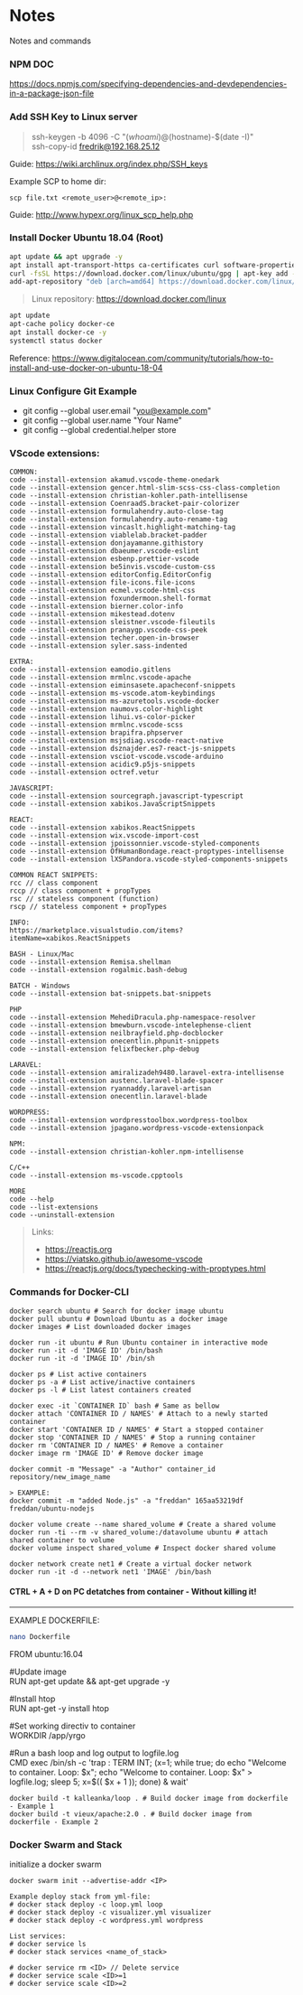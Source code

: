 # Notes
Notes and commands

### NPM DOC
https://docs.npmjs.com/specifying-dependencies-and-devdependencies-in-a-package-json-file

### Add SSH Key to Linux server

> ssh-keygen -b 4096 -C "$(whoami)@$(hostname)-$(date -I)"<br/>
> ssh-copy-id fredrik@192.168.25.12

Guide:
https://wiki.archlinux.org/index.php/SSH_keys

Example SCP to home dir:
```
scp file.txt <remote_user>@<remote_ip>:
```

Guide:
http://www.hypexr.org/linux_scp_help.php

### Install Docker Ubuntu 18.04 (Root)
```bash
apt update && apt upgrade -y
apt install apt-transport-https ca-certificates curl software-properties-common -y
curl -fsSL https://download.docker.com/linux/ubuntu/gpg | apt-key add -
add-apt-repository "deb [arch=amd64] https://download.docker.com/linux/ubuntu bionic stable"
```

> Linux repository: https://download.docker.com/linux

```bash
apt update
apt-cache policy docker-ce
apt install docker-ce -y
systemctl status docker
```
Reference: https://www.digitalocean.com/community/tutorials/how-to-install-and-use-docker-on-ubuntu-18-04

### Linux Configure Git Example

- git config --global user.email "you@example.com"
- git config --global user.name "Your Name"
- git config --global credential.helper store

### VScode extensions:
```
COMMON:
code --install-extension akamud.vscode-theme-onedark
code --install-extension gencer.html-slim-scss-css-class-completion
code --install-extension christian-kohler.path-intellisense
code --install-extension CoenraadS.bracket-pair-colorizer
code --install-extension formulahendry.auto-close-tag
code --install-extension formulahendry.auto-rename-tag
code --install-extension vincaslt.highlight-matching-tag
code --install-extension viablelab.bracket-padder
code --install-extension donjayamanne.githistory
code --install-extension dbaeumer.vscode-eslint
code --install-extension esbenp.prettier-vscode
code --install-extension be5invis.vscode-custom-css
code --install-extension editorConfig.EditorConfig
code --install-extension file-icons.file-icons
code --install-extension ecmel.vscode-html-css
code --install-extension foxundermoon.shell-format
code --install-extension bierner.color-info
code --install-extension mikestead.dotenv
code --install-extension sleistner.vscode-fileutils
code --install-extension pranaygp.vscode-css-peek
code --install-extension techer.open-in-browser
code --install-extension syler.sass-indented

EXTRA:
code --install-extension eamodio.gitlens
code --install-extension mrmlnc.vscode-apache
code --install-extension eiminsasete.apacheconf-snippets
code --install-extension ms-vscode.atom-keybindings
code --install-extension ms-azuretools.vscode-docker
code --install-extension naumovs.color-highlight
code --install-extension lihui.vs-color-picker
code --install-extension mrmlnc.vscode-scss
code --install-extension brapifra.phpserver
code --install-extension msjsdiag.vscode-react-native
code --install-extension dsznajder.es7-react-js-snippets
code --install-extension vsciot-vscode.vscode-arduino
code --install-extension acidic9.p5js-snippets
code --install-extension octref.vetur

JAVASCRIPT:
code --install-extension sourcegraph.javascript-typescript
code --install-extension xabikos.JavaScriptSnippets

REACT:
code --install-extension xabikos.ReactSnippets
code --install-extension wix.vscode-import-cost
code --install-extension jpoissonnier.vscode-styled-components
code --install-extension OfHumanBondage.react-proptypes-intellisense
code --install-extension lXSPandora.vscode-styled-components-snippets

COMMON REACT SNIPPETS:
rcc // class component
rccp // class component + propTypes
rsc // stateless component (function)
rscp // stateless component + propTypes

INFO:
https://marketplace.visualstudio.com/items?itemName=xabikos.ReactSnippets

BASH - Linux/Mac
code --install-extension Remisa.shellman
code --install-extension rogalmic.bash-debug

BATCH - Windows
code --install-extension bat-snippets.bat-snippets

PHP
code --install-extension MehediDracula.php-namespace-resolver
code --install-extension bmewburn.vscode-intelephense-client
code --install-extension neilbrayfield.php-docblocker
code --install-extension onecentlin.phpunit-snippets
code --install-extension felixfbecker.php-debug

LARAVEL:
code --install-extension amiralizadeh9480.laravel-extra-intellisense
code --install-extension austenc.laravel-blade-spacer
code --install-extension ryannaddy.laravel-artisan
code --install-extension onecentlin.laravel-blade

WORDPRESS:
code --install-extension wordpresstoolbox.wordpress-toolbox
code --install-extension jpagano.wordpress-vscode-extensionpack

NPM:
code --install-extension christian-kohler.npm-intellisense

C/C++
code --install-extension ms-vscode.cpptools

MORE
code --help
code --list-extensions
code --uninstall-extension
```
> Links:
> - https://reactjs.org
> - https://viatsko.github.io/awesome-vscode
> - https://reactjs.org/docs/typechecking-with-proptypes.html

### Commands for Docker-CLI
```
docker search ubuntu # Search for docker image ubuntu
docker pull ubuntu # Download Ubuntu as a docker image
docker images # List downloaded docker images

docker run -it ubuntu # Run Ubuntu container in interactive mode
docker run -it -d 'IMAGE ID' /bin/bash
docker run -it -d 'IMAGE ID' /bin/sh

docker ps # List active containers
docker ps -a # List active/inactive containers
docker ps -l # List latest containers created

docker exec -it `CONTAINER ID` bash # Same as bellow
docker attach 'CONTAINER ID / NAMES' # Attach to a newly started container
docker start 'CONTAINER ID / NAMES' # Start a stopped container 
docker stop 'CONTAINER ID / NAMES' # Stop a running container
docker rm 'CONTAINER ID / NAMES' # Remove a container
docker image rm 'IMAGE ID' # Remove docker image

docker commit -m "Message" -a "Author" container_id repository/new_image_name

> EXAMPLE:
docker commit -m "added Node.js" -a "freddan" 165aa53219df freddan/ubuntu-nodejs

docker volume create --name shared_volume # Create a shared volume
docker run -ti --rm -v shared_volume:/datavolume ubuntu # attach shared container to volume
docker volume inspect shared_volume # Inspect docker shared volume

docker network create net1 # Create a virtual docker network
docker run -it -d --network net1 'IMAGE' /bin/bash
```

#### CTRL + A + D on PC detatches from container - Without killing it!
----
EXAMPLE DOCKERFILE:

```bash
nano Dockerfile
```

FROM ubuntu:16.04

#Update image<br/>
RUN apt-get update && apt-get upgrade -y

#Install htop<br/>
RUN apt-get -y install htop

#Set working directiv to container<br/>
WORKDIR /app/yrgo

#Run a bash loop and log output to logfile.log<br/>
CMD exec /bin/sh -c 'trap : TERM INT; (x=1; while true; do echo "Welcome to container. Loop: $x"; echo "Welcome to container. Loop: $x" > logfile.log; sleep 5; x=$(( $x + 1 )); done) & wait'

```
docker build -t kalleanka/loop . # Build docker image from dockerfile - Example 1
docker build -t vieux/apache:2.0 . # Build docker image from dockerfile - Example 2
```
### Docker Swarm and Stack

initialize a docker swarm
```
docker swarm init --advertise-addr <IP>
```

```
Example deploy stack from yml-file:
# docker stack deploy -c loop.yml loop
# docker stack deploy -c visualizer.yml visualizer
# docker stack deploy -c wordpress.yml wordpress

List services:
# docker service ls
# docker stack services <name_of_stack>

# docker service rm <ID> // Delete service
# docker service scale <ID>=1
# docker service scale <ID>=2
```
